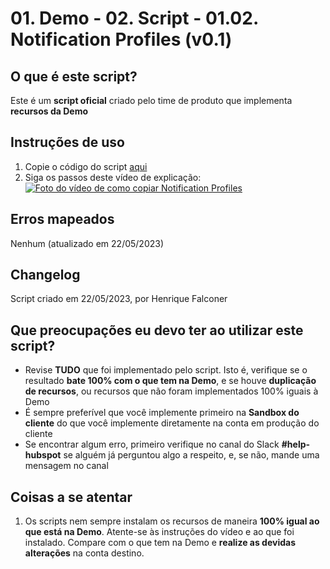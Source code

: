 # 01. Demo - 02. Script - 01.02. Notification Profiles (v0.1)

## O que é este script?

Este é um **script oficial** criado pelo time de produto que implementa **recursos da Demo**

## Instruções de uso

1. Copie o código do script [aqui](https://raw.githubusercontent.com/nexforce/script-automation/main/hubspot/scripts/automateNotificationProfiles.js)
2. Siga os passos deste vídeo de explicação: [![Foto do vídeo de como copiar Notification Profiles](https://github.com/nexforce/script-automation/blob/main/hubspot/images/Foto%20de%20capa%20do%20v%C3%ADdeo%20de%20Notification%20Profiles.png?raw=true)](https://drive.google.com/file/d/1-tQ-dIkqMjjCmAdQlWz1dPRZBe3bLISs/view?usp=sharing "Como copiar Notification Profiles")

## Erros mapeados

Nenhum (atualizado em 22/05/2023)

## Changelog

Script criado em 22/05/2023, por Henrique Falconer

## Que preocupações eu devo ter ao utilizar este script?

- Revise **TUDO** que foi implementado pelo script. Isto é, verifique se o resultado **bate 100% com o que tem na Demo**, e se houve **duplicação de recursos**, ou recursos que não foram implementados 100% iguais à Demo
- É sempre preferível que você implemente primeiro na **Sandbox do cliente** do que você implemente diretamente na conta em produção do cliente
- Se encontrar algum erro, primeiro verifique no canal do Slack **#help-hubspot** se alguém já perguntou algo a respeito, e, se não, mande uma mensagem no canal

## Coisas a se atentar

1. Os scripts nem sempre instalam os recursos de maneira **100% igual ao que está na Demo**. Atente-se às instruções do vídeo e ao que foi instalado. Compare com o que tem na Demo e **realize as devidas alterações** na conta destino.

